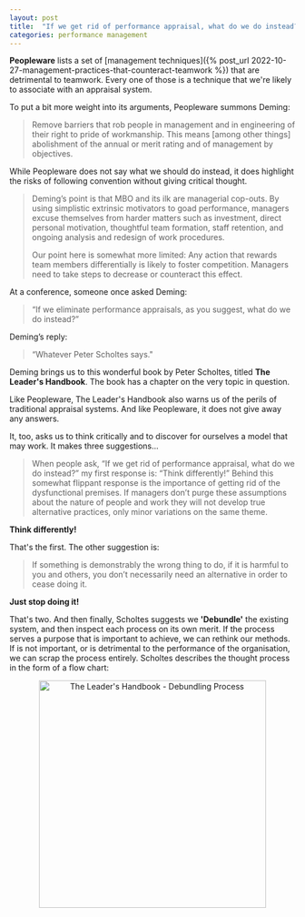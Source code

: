 ```yaml
---
layout: post
title:  "If we get rid of performance appraisal, what do we do instead?"
categories: performance management
---
```


**Peopleware** lists a set of [management techniques]({% post_url 2022-10-27-management-practices-that-counteract-teamwork %}) that are detrimental to teamwork.
Every one of those is a technique that we're likely to associate with an appraisal system.

To put a bit more weight into its arguments, Peopleware summons Deming:

> Remove barriers that rob people in management and in engineering of their right to pride of workmanship. This means \[among other things\] abolishment of the annual or merit rating and of management by objectives.

While Peopleware does not say what we should do instead, it does highlight the risks of following convention without giving critical thought.

> Deming’s point is that MBO and its ilk are managerial cop-outs. By using simplistic extrinsic motivators to goad performance, managers excuse themselves from harder matters such as investment, direct personal motivation, thoughtful team formation, staff retention, and ongoing analysis and redesign of work procedures.
> 
> Our point here is somewhat more limited: Any action that rewards team members differentially is likely to foster competition. Managers need to take steps to decrease or counteract this effect.

At a conference, someone once asked Deming:

> “If we eliminate performance appraisals, as you suggest, what do we do instead?”

Deming’s reply:

> “Whatever Peter Scholtes says."

Deming brings us to this wonderful book by Peter Scholtes, titled **The Leader's Handbook**. The book has a chapter on the very topic in question.

Like Peopleware, The Leader's Handbook also warns us of the perils of traditional appraisal systems. And like Peopleware, it does not give away any answers.

It, too, asks us to think critically and to discover for ourselves a model that may work. It makes three suggestions... 

> When people ask, “If we get rid of performance appraisal, what do we do instead?” my first response is: “Think differently!” Behind this somewhat flippant response is the importance of getting rid of the dysfunctional premises. If managers don’t purge these assumptions about the nature of people and work they will not develop true alternative practices, only minor variations on the same theme.

**Think differently!**

That's the first. The other suggestion is:

> If something is demonstrably the wrong thing to do, if it is harmful to you and others, you don’t necessarily need an alternative in order to cease doing it.

**Just stop doing it!**

That's two. And then finally, Scholtes suggests we **'Debundle'** the existing system, and then inspect each process on its own merit.
If the process serves a purpose that is important to achieve, we can rethink our methods. If is not important, or is detrimental to the performance of the organisation, we can scrap the process entirely.
Scholtes describes the thought process in the form of a flow chart:

<center><img src="/assets/images/the-leaders-handbook-debundling.png" width="400" alt="The Leader's Handbook - Debundling Process"></center>